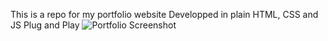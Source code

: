 This is a repo for my portfolio website
Developped in plain HTML, CSS and JS
Plug and Play
![Portfolio Screenshot](assets/snip-1)